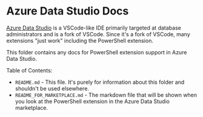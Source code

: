 # Azure Data Studio Docs

[Azure Data Studio](https://github.com/Microsoft/azuredatastudio) is a VSCode-like IDE primarily targeted at database administrators and is a fork of VSCode. Since it's a fork of VSCode, many extensions "just work" including the PowerShell extension.

This folder contains any docs for PowerShell extension support in Azure Data Studio.

Table of Contents:

* `README.md` - This file. It's purely for information about this folder and shouldn't be used elsewhere.
* `README_FOR_MARKETPLACE.md` - The markdown file that will be shown when you look at the PowerShell extension in the Azure Data Studio marketplace.
